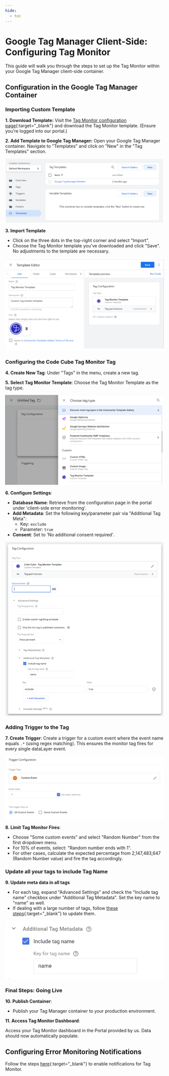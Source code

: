 ```yaml
---
hide:
  - toc
---
```


# Google Tag Manager Client-Side: Configuring Tag Monitor

This guide will walk you through the steps to set up the Tag Monitor within your Google Tag Manager client-side container.

## Configuration in the Google Tag Manager Container

### Importing Custom Template

**1. Download Template:** Visit the [Tag Monitor configuration page](https://portal.code-cube.io/tag_monitor_config){:target="_blank"} and download the Tag Monitor template. (Ensure you're logged into our portal.)

**2. Add Template to Google Tag Manager:** Open your Google Tag Manager container. Navigate to "Templates" and click on "New" in the "Tag Templates" section.

![Add Template](../images/import-temp.png)

**3. Import Template**

- Click on the three dots in the top-right corner and select "Import".
- Choose the Tag Monitor template you've downloaded and click "Save". No adjustments to the template are necessary.
  
![Import Template](../images/temp-editor.png)

### Configuring the Code Cube Tag Monitor Tag

**4. Create New Tag**: Under "Tags" in the menu, create a new tag.

**5. Select Tag Monitor Template**: Choose the Tag Monitor Template as the tag type.  

![Add Tag](../images/create-tag.png)

**6. Configure Settings**: 

- **Database Name**: Retrieve from the configuration page in the portal under 'client-side error monitoring'.
- **Add Metadata**: Set the following key/parameter pair via "Additional Tag Meta":
     - Key: `exclude`
     - Parameter: `true`
- **Consent**: Set to 'No additional consent required'.  

![Tag Configuration](../images/config_tag.png)

### Adding Trigger to the Tag

**7. Create Trigger**: Create a trigger for a custom event where the event name equals `.*` (using regex matching). This ensures the monitor tag fires for every single dataLayer event.  

![Add Trigger](../images/add-trigger.png)

**8. Limit Tag Monitor Fires**:  

- Choose "Some custom events" and select "Random Number" from the first dropdown menu.
- For 10% of events, select: "Random number ends with 1".
- For other cases, calculate the expected percentage from 2,147,483,647 (Random Number value) and fire the tag accordingly.

### Update all your tags to include Tag Name

**9. Update meta data in all tags**

- For each tag, expand "Advanced Settings" and check the "Include tag name" checkbox under "Additional Tag Metadata". Set the key name to "name" as well.
- If dealing with a large number of tags, follow [these steps](z-tag-bulk-edit.md){:target="_blank"} to update them.

![Add Metadata](../images/add-metadata.png)

### Final Steps: Going Live

**10. Publish Container**:  

- Publish your Tag Manager container to your production environment.

**11. Access Tag Monitor Dashboard**:  

Access your Tag Monitor dashboard in the Portal provided by us. Data should now automatically populate.

## Configuring Error Monitoring Notifications

Follow the steps [here](../notifications.md){:target="_blank"} to enable notifications for Tag Monitor.
